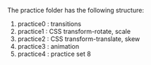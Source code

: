 The practice folder has the following structure:
1. practice0 : transitions
2. practice1 : CSS transform-rotate, scale
3. practice2 : CSS transform-translate, skew
4. practice3 : animation
5. practice4 : practice set 8